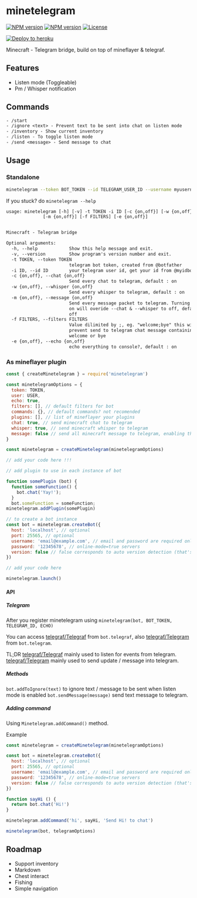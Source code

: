 # minetelegram

[![NPM version](https://img.shields.io/npm/v/minetelegram?label=npm%20package)](https://www.npmjs.com/package/minetelegram)
[![NPM version](https://img.shields.io/node/v/minetelegram)](https://www.npmjs.com/package/minetelegram)
[![License](https://img.shields.io/npm/l/minetelegram)](https://github.com/hexatester/minetelegram/blob/master/LICENSE)

[![Deploy to heroku](https://www.herokucdn.com/deploy/button.png)](https://heroku.com/deploy?template=https://github.com/hexatester/minetelegram)

Minecraft - Telegram bridge, build on top of mineflayer &amp; telegraf.

## Features

- Listen mode (Toggleable)
- Pm / Whisper notification

## Commands

```txt
- /start
- /ignore <text> - Prevent text to be sent into chat on listen mode
- /inventory - Show current inventory
- /listen - To toggle listen mode
- /send <message> - Send message to chat
```

## Usage

### Standalone

```bash
minetelegram --token BOT_TOKEN --id TELEGRAM_USER_ID --username myusername --server play.myserver.mine --mcversion 1.13.2
```

If you stuck? do `minetelegram --help`

```txt
usage: minetelegram [-h] [-v] -t TOKEN -i ID [-c {on,off}] [-w {on,off}]
              [-m {on,off}] [-f FILTERS] [-e {on,off}]


Minecraft - Telegram bridge

Optional arguments:
  -h, --help            Show this help message and exit.
  -v, --version         Show program's version number and exit.
  -t TOKEN, --token TOKEN
                        telegram bot token, created from @botfather
  -i ID, --id ID        your telegram user id, get your id from @myidbot
  -c {on,off}, --chat {on,off}
                        Send every chat to telegram, default : on
  -w {on,off}, --whisper {on,off}
                        Send every whisper to telegram, default : on
  -m {on,off}, --message {on,off}
                        Send every message packet to telegram. Turning this
                        on will overide --chat & --whisper to off, default :
                        off
  -f FILTERS, --filters FILTERS
                        Value dilimited by ;, eg. "welcome;bye" this will
                        prevent send to telegram chat message containing
                        welcome or bye
  -e {on,off}, --echo {on,off}
                        echo everything to console?, default : on
```

### As mineflayer plugin

```js
const { createMinetelegram } = require('minetelegram')

const minetelegramOptions = {
  token: TOKEN,
  user: USER,
  echo: true,
  filters: [], // default filters for bot
  commands: {}, // default commands? not recomended
  plugins: [], // list of mineflayer your plugins
  chat: true, // send minecraft chat to telegram
  whisper: true, // send minecraft whisper to telegram
  message: false // send all minecraft message to telegram, enabling this will overide chat & whisper to false
}

const minetelegram = createMinetelegram(minetelegramOptions)

// add your code here !!!

// add plugin to use in each instance of bot

function somePlugin (bot) {
  function someFunction() {
    bot.chat('Yay!');
  }
  bot.someFunction = someFunction;
minetelegram.addPlugin(somePlugin)

// to create a bot instance
const bot = minetelegram.createBot({
  host: 'localhost', // optional
  port: 25565, // optional
  username: 'email@example.com', // email and password are required only for
  password: '12345678', // online-mode=true servers
  version: false // false corresponds to auto version detection (that's the default), put for example "1.8.8" if you need a specific version
})

// add your code here

minetelegram.launch()
```

#### API

##### Telegram

After you register minetelegram using `minetelegram(bot, BOT_TOKEN, TELEGRAM_ID, ECHO)`

You can access [telegraf/Telegraf](https://telegraf.js.org/#/?id=telegraf) from `bot.telegraf`,
also [telegraf/Telegram](https://telegraf.js.org/#/?id=telegram) from `bot.telegram`.

TL;DR
[telegraf/Telegraf](https://telegraf.js.org/#/?id=telegraf) mainly used to listen for events from telegram.
[telegraf/Telegram](https://telegraf.js.org/#/?id=telegram) mainly used to send update / message into telegram.

##### Methods

`bot.addToIgnore(text)` to ignore text / message to be sent when listen mode is enabled
`bot.sendMessage(message)` send text message to telegram.

##### Adding command

Using `Minetelegram.addCommand()` method.

Example

```js
const minetelegram = createMinetelegram(minetelegramOptions)

const bot = minetelegram.createBot({
  host: 'localhost', // optional
  port: 25565, // optional
  username: 'email@example.com', // email and password are required only for
  password: '12345678', // online-mode=true servers
  version: false // false corresponds to auto version detection (that's the default), put for example "1.8.8" if you need a specific version
})

function sayHi () {
  return bot.chat('Hi!')
}

minetelegram.addCommand('hi', sayHi, 'Send Hi! to chat')

minetelegram(bot, telegramOptions)
```

## Roadmap

- Support inventory
- Markdown
- Chest interact
- Fishing
- Simple navigation
